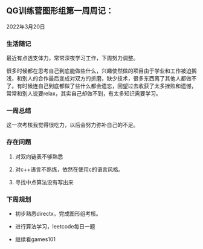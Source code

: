 ## QG训练营图形组第一周周记：

2022年3月20日

### 生活随记

最近有点透支体力，常常深夜学习工作，下周努力调整。

很多时候都在思考自己到底能做些什么，兴趣使然做的项目由于学业和工作被迫搁浅，和别人的合作最后变成对双方的折磨，缺少技术，很多东西离了其他人都做不了。有时候连自己到底都做了些什么都会遗忘，回望过去收获了太多挫败和遗憾，常常和别人说要relax，其实自己却做不到，有太多知识需要学习。

### 一周总结

这一次考核我觉得很吃力，以后会努力弥补自己的不足。

### 存在问题

1. 对双向链表不够熟悉

2. 对c++语言不熟练，依然在使用c的语言风格。

3. 寻找中点算法没有写出来

### 下周规划

* 初步熟悉directx，完成图形组考核。

* 进行算法学习，leetcode每日一题

* 继续看games101